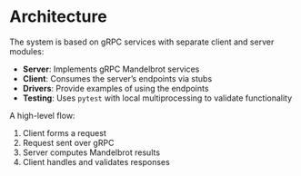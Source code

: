 # Architecture

The system is based on gRPC services with separate client and server modules:

- **Server**: Implements gRPC Mandelbrot services
- **Client**: Consumes the server’s endpoints via stubs
- **Drivers**: Provide examples of using the endpoints
- **Testing**: Uses `pytest` with local multiprocessing to validate functionality

A high-level flow:
1. Client forms a request
2. Request sent over gRPC
3. Server computes Mandelbrot results
4. Client handles and validates responses
